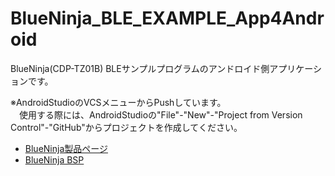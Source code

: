# BlueNinja_BLE_EXAMPLE_App4Android
BlueNinja(CDP-TZ01B) BLEサンプルプログラムのアンドロイド側アプリケーションです。

※AndroidStudioのVCSメニューからPushしています。  
　使用する際には、AndroidStudioの"File"-"New"-"Project from Version Control"-"GitHub"からプロジェクトを作成してください。

* [BlueNinja製品ページ](http://blueninja.cerevo.com/ja/)
* [BlueNinja BSP](https://bitbucket.org/cerevo/blueninja_bsp)
